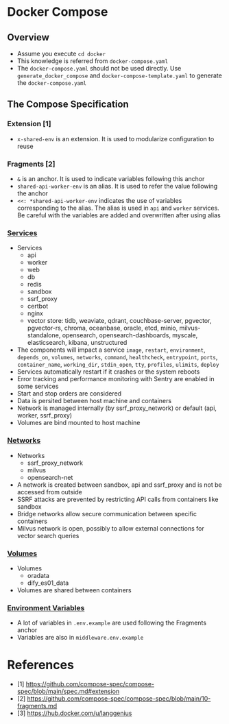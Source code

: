 # Docker Compose
## Overview
- Assume you execute `cd docker`
- This knowledge is referred from `docker-compose.yaml`
- The `docker-compose.yaml` should not be used directly. 
Use `generate_docker_compose` and `docker-compose-template.yaml` to generate the `docker-compose.yaml`
## The Compose Specification
### Extension [1]
- `x-shared-env` is an extension. It is used to modularize configuration to reuse
### Fragments [2]
- `&` is an anchor. It is used to indicate variables following this anchor
- `shared-api-worker-env` is an alias. It is used to refer the value following the anchor
- `<<: *shared-api-worker-env` indicates the use of variables corresponding to the alias. The alias is used in `api` and `worker` services. Be careful with the variables are added and overwritten after using alias
### [Services](services.md)
- Services
    - api
    - worker
    - web
    - db
    - redis
    - sandbox
    - ssrf_proxy
    - certbot
    - nginx
    - vector store: tidb, weaviate, qdrant, couchbase-server, pgvector, pgvector-rs, chroma, oceanbase, oracle, etcd, minio, milvus-standalone, opensearch, opensearch-dashboards, myscale, elasticsearch, kibana, unstructured
- The components will impact a service `image`, `restart`, `environment`, `depends_on`, `volumes`, `networks`, `command`, `healthcheck`, `entrypoint`, `ports`, `container_name`, `working_dir`, `stdin_open`, `tty`, `profiles`, `ulimits`, `deploy`
- Services automatically restart if it crashes or the system reboots
- Error tracking and performance monitoring with Sentry are enabled in some services
- Start and stop orders are considered
- Data is persited between host machine and containers
- Network is managed internally (by ssrf_proxy_network) or default (api, worker, ssrf_proxy)
- Volumes are bind mounted to host machine
### [Networks](networks.md)
- Networks
    - ssrf_proxy_network
    - milvus
    - opensearch-net
- A network is created between sandbox, api and ssrf_proxy and is not be accessed from outside
- SSRF attacks are prevented by restricting API calls from containers like sandbox
- Bridge networks allow secure communication between specific containers
- Milvus network is open, possibly to allow external connections for vector search queries
### [Volumes](volumes.md)
- Volumes
    - oradata
    - dify_es01_data
- Volumes are shared between containers
### [Environment Variables](env_variables.md)
- A lot of variables in `.env.example` are used following the Fragments anchor
- Variables are also in `middleware.env.example`

# References
- [1] https://github.com/compose-spec/compose-spec/blob/main/spec.md#extension
- [2] https://github.com/compose-spec/compose-spec/blob/main/10-fragments.md
- [3] https://hub.docker.com/u/langgenius
